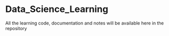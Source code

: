 # Data_Science_Learning
All the learning code, documentation and notes will be available here in the repository
